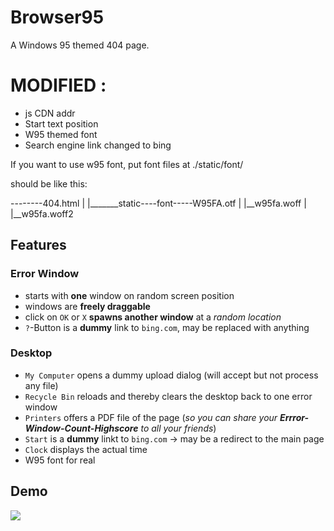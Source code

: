 # Browser95
A Windows 95 themed 404 page.

# MODIFIED :
- js CDN addr
- Start text position
- W95 themed font
- Search engine link changed to bing

If you want to use w95 font, put font files at ./static/font/

should be like this:

--------404.html
               |
               |_______static----font-----W95FA.otf
                                                 |
                                                 |__w95fa.woff
                                                 |
                                                 |__w95fa.woff2

## Features
### Error Window
- starts with **one** window on random screen position
- windows are **freely draggable**
- click on `OK` or `X` **spawns another window** at a *random location*
- `?`-Button is a **dummy** link to `bing.com`, may be replaced with anything

### Desktop
- `My Computer` opens a dummy upload dialog (will accept but not process any file)
- `Recycle Bin` reloads and thereby clears the desktop back to one error window
- `Printers` offers a PDF file of the page (*so you can share your **Errror-Window-Count-Highscore** to all your friends*)
- `Start` is a **dummy** linkt to `bing.com` &rarr; may be a redirect to the main page
- `Clock` displays the actual time
- W95 font for real

## Demo
![](https://user-images.githubusercontent.com/57369924/218161483-fd97a374-8568-4d46-9676-024dcfc304c7.gif)
